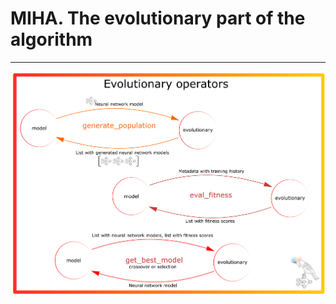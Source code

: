 # MIHA. The evolutionary part of the algorithm
--- 

![evolutionary.png](https://raw.githubusercontent.com/Dreamlone/MIHA/main/images/evolutionary.png)
